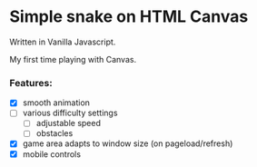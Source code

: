 # Simple snake on HTML Canvas

Written in Vanilla Javascript.

My first time playing with Canvas.

### **Features:**

- [x] smooth animation
- [ ] various difficulty settings
  - [ ] adjustable speed
  - [ ] obstacles
- [x] game area adapts to window size (on pageload/refresh)
- [x] mobile controls
